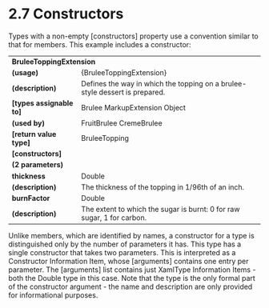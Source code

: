 <html dir="LTR" xmlns:mshelp="http://msdn.microsoft.com/mshelp" xmlns:ddue="http://ddue.schemas.microsoft.com/authoring/2003/5" xmlns:xlink="http://www.w3.org/1999/xlink" xmlns:tool="http://www.microsoft.com/tooltip">

<body>
 <input type="hidden" id="userDataCache" class="userDataStyle">
 <input type="hidden" id="hiddenScrollOffset">
 <img id="dropDownImage" style="display:none; height:0; width:0;" src="../local/drpdown.gif">
 <img id="dropDownHoverImage" style="display:none; height:0; width:0;" src="../local/drpdown_orange.gif">
 <img id="collapseImage" style="display:none; height:0; width:0;" src="../local/collapse.gif">
 <img id="expandImage" style="display:none; height:0; width:0;" src="../local/exp.gif">
 <img id="collapseAllImage" style="display:none; height:0; width:0;" src="../local/collall.gif">
 <img id="expandAllImage" style="display:none; height:0; width:0;" src="../local/expall.gif">
 <img id="copyImage" style="display:none; height:0; width:0;" src="../local/copycode.gif">
 <img id="copyHoverImage" style="display:none; height:0; width:0;" src="../local/copycodeHighlight.gif">
 <div id="header"><h1 class="heading">2.7 Constructors</h1></div>

 <div id="mainSection">
 <div id="mainBody">
 <div id="allHistory" class="saveHistory" onsave="saveAll()" onload="loadAll()"></div>
 <p xmlns:wsd="http://wsdev.schemas.microsoft.com/authoring/2008/2" xmlns:msxsl="urn:schemas-microsoft-com:xslt" xmlns:script="urn:script" xmlns:build="urn:build">
 </p>
 <div id="sectionSection0" class="section" name="collapseableSection">
 <content xmlns="http://ddue.schemas.microsoft.com/authoring/2003/5" xmlns:wsd="http://wsdev.schemas.microsoft.com/authoring/2008/2" xmlns:msxsl="urn:schemas-microsoft-com:xslt" xmlns:script="urn:script" xmlns:build="urn:build">
 </content>
 </div>
 <div id="sectionSection1" class="section" name="collapseableSection">
 <content xmlns="http://ddue.schemas.microsoft.com/authoring/2003/5" xmlns:wsd="http://wsdev.schemas.microsoft.com/authoring/2008/2" xmlns:msxsl="urn:schemas-microsoft-com:xslt" xmlns:script="urn:script" xmlns:build="urn:build">
<p xmlns="">Types with a non-empty [constructors] property use a
convention similar to that for members. This example includes a constructor:</p>

<table class="ProtocolAuthoredTable" xmlns="">
 <tr>
 <td colspan="2"><div><b>BruleeToppingExtension</b></div></td>
 </tr>
 <tr>
 <td><div><b>(usage)</b></div></td>
 <td><div>{BruleeToppingExtension}</div></td>
 </tr>
 <tr>
 <td><div><b>(description)</b></div></td>
 <td><div>Defines the way in which the topping on a brulee-style dessert is prepared.</div></td>
 </tr>
 <tr>
 <td><div><b>[types assignable to]</b></div></td>
 <td><div>Brulee MarkupExtension Object</div></td>
 </tr>
 <tr>
 <td><div><b>(used by)</b></div></td>
 <td><div>FruitBrulee CremeBrulee</div></td>
 </tr>
 <tr>
 <td><div><b>[return value type]</b></div></td>
 <td><div>BruleeTopping</div></td>
 </tr>
 <tr>
 <td><div><b>[constructors]</b></div></td>
 <td><div></div></td>
 </tr>
 <tr>
 <td><div class="indent2"><b>(2 parameters)</b></div></td>
 <td><div></div></td>
 </tr>
 <tr>
 <td><div class="indent3"><b>thickness</b></div></td>
 <td><div>Double</div></td>
 </tr>
 <tr>
 <td><div class="indent4"><b>(description)</b></div></td>
 <td><div>The thickness of the topping in 1/96th of an inch.</div></td>
 </tr>
 <tr>
 <td><div class="indent3"><b>burnFactor</b></div></td>
 <td><div>Double</div></td>
 </tr>
 <tr>
 <td><div class="indent4"><b>(description)</b></div></td>
 <td><div>The extent to which the sugar is burnt: 0 for raw sugar, 1 for carbon.</div></td>
 </tr>
</table>
<p xmlns=""><b></b></p>

<p xmlns="">Unlike members, which are identified by names, a constructor
for a type is distinguished only by the number of parameters it has. This
type has a single constructor that takes two parameters. This is interpreted
as a Constructor Information Item, whose [arguments] contains one entry per
parameter. The [arguments] list contains just XamlType Information Items -
both the Double type in this case. Note that the type is the only formal part
of the constructor argument - the name and description are only provided for
informational purposes.</p>

 </content>
 </div>
 <!--[if gte IE 5]>
 <tool:tip element="languageFilterToolTip" avoidmouse="false"/>
 <![endif]-->
 </div>
 <a name="feedback"></a><span></span>
 </div>
</body></html>
